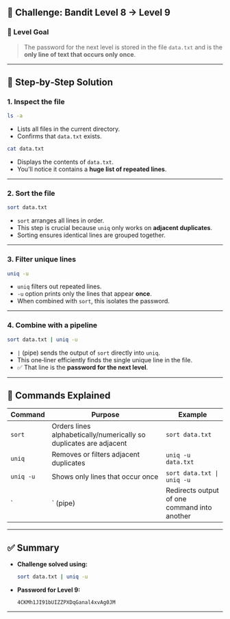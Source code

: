  
## 🎯 Challenge: Bandit Level 8 → Level 9

### 📌 Level Goal  
> The password for the next level is stored in the file `data.txt` and is the **only line of text that occurs only once**.

---

## 🧭 Step‑by‑Step Solution

### 1. Inspect the file
```bash
ls -a
```
- Lists all files in the current directory.  
- Confirms that `data.txt` exists.

```bash
cat data.txt
```
- Displays the contents of `data.txt`.  
- You’ll notice it contains a **huge list of repeated lines**.

---

### 2. Sort the file
```bash
sort data.txt
```
- `sort` arranges all lines in order.  
- This step is crucial because `uniq` only works on **adjacent duplicates**.  
- Sorting ensures identical lines are grouped together.

---

### 3. Filter unique lines
```bash
uniq -u
```
- `uniq` filters out repeated lines.  
- `-u` option prints only the lines that appear **once**.  
- When combined with `sort`, this isolates the password.

---

### 4. Combine with a pipeline
```bash
sort data.txt | uniq -u
```
- `|` (pipe) sends the output of `sort` directly into `uniq`.  
- This one‑liner efficiently finds the single unique line in the file.  
- ✅ That line is the **password for the next level**.

---

## 🔧 Commands Explained

| Command | Purpose | Example |
|---------|---------|---------|
| `sort`  | Orders lines alphabetically/numerically so duplicates are adjacent | `sort data.txt` |
| `uniq`  | Removes or filters adjacent duplicates | `uniq -u data.txt` |
| `uniq -u` | Shows only lines that occur once | `sort data.txt \| uniq -u` |
| `|` (pipe) | Redirects output of one command into another | `cmd1 \| cmd2` |

---

## ✅ Summary

- **Challenge solved using:**  
  ```bash
  sort data.txt | uniq -u
  ```
- **Password for Level 9:**  
  ```
  4CKMh1JI91bUIZZPXDqGanal4xvAg0JM
  ```

---

